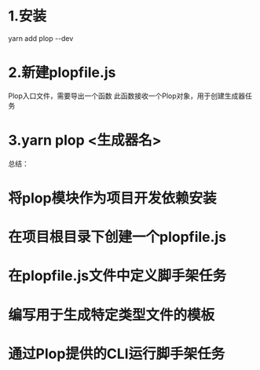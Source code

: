# 1.安装
yarn add plop --dev
# 2.新建plopfile.js
Plop入口文件，需要导出一个函数
此函数接收一个Plop对象，用于创建生成器任务
# 3.yarn plop <生成器名>

总结：
# 将plop模块作为项目开发依赖安装
# 在项目根目录下创建一个plopfile.js
# 在plopfile.js文件中定义脚手架任务
# 编写用于生成特定类型文件的模板
# 通过Plop提供的CLI运行脚手架任务